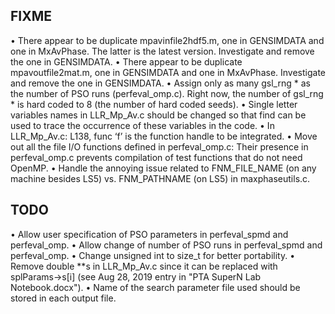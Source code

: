 ## FIXME
•	There appear to be duplicate mpavinfile2hdf5.m, one in GENSIMDATA and one in MxAvPhase. The latter is the latest version. Investigate and remove the one in GENSIMDATA.
•	There appear to be duplicate mpavoutfile2mat.m, one in GENSIMDATA and one in MxAvPhase. Investigate and remove the one in GENSIMDATA.
•	Assign only as many gsl_rng * as the number of PSO runs (perfeval_omp.c). Right now, the number of gsl_rng * is hard coded to 8 (the number of hard coded seeds).
•	Single letter variables names in LLR_Mp_Av.c should be changed so that find can be used to trace the occurrence of these variables in the code. 
•	In LLR_Mp_Av.c: L138, func ‘f’ is the function handle to be integrated. 
•	Move out all the file I/O functions defined in perfeval_omp.c: Their presence in perfeval_omp.c prevents compilation of test functions that do not need OpenMP.
•	Handle the annoying issue related to FNM_FILE_NAME (on any machine besides LS5) vs. FNM_PATHNAME (on LS5) in maxphaseutils.c.

## TODO
•	Allow user specification of PSO parameters in perfeval_spmd and perfeval_omp.
•	Allow change of number of PSO runs in perfeval_spmd and perfeval_omp.
•	Change unsigned int to size_t for better portability.
•	Remove double **s in LLR_Mp_Av.c since it can be replaced with splParams->s[i] (see Aug 28, 2019 entry in "PTA SuperN Lab Notebook.docx").
•	Name of the search parameter file used should be stored in each output file.
